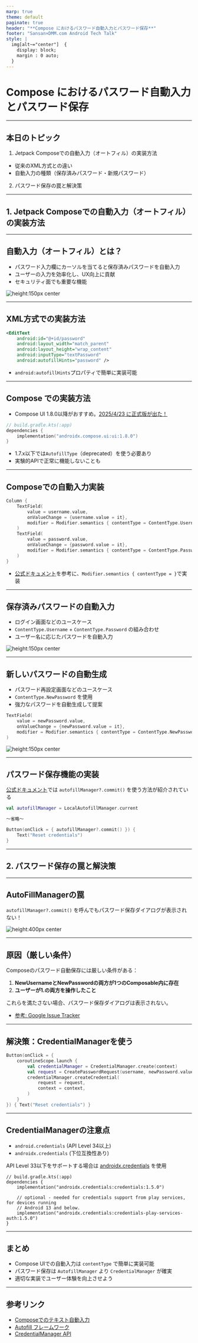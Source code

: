 ```yaml
---
marp: true
theme: default
paginate: true
header: "**Compose におけるパスワード自動入力とパスワード保存**"
footer: "Sansan×DMM.com Android Tech Talk"
style: |
  img[alt~="center"]  {
    display: block;
    margin : 0 auto;
  }
---
```


# **Compose におけるパスワード自動入力とパスワード保存**

---

## 本日のトピック

1. Jetpack Composeでの自動入力（オートフィル）の実装方法
  - 従来のXML方式との違い
  - 自動入力の種類（保存済みパスワード・新規パスワード）
2. パスワード保存の罠と解決策

---

## 1. Jetpack Composeでの自動入力（オートフィル）の実装方法

---

## 自動入力（オートフィル）とは？

- パスワード入力欄にカーソルを当てると保存済みパスワードを自動入力
- ユーザーの入力を効率化し、UX向上に貢献
- セキュリティ面でも重要な機能

![height:150px center](./img/20250305215145.png)

---

## XML方式での実装方法

```xml
<EditText
    android:id="@+id/password"
    android:layout_width="match_parent"
    android:layout_height="wrap_content"
    android:inputType="textPassword"
    android:autofillHints="password" />
```

- `android:autofillHints`プロパティで簡単に実装可能

---

## Compose での実装方法

- Compose UI 1.8.0以降がおすすめ。[2025/4/23 に正式版が出た！](https://developer.android.com/jetpack/androidx/releases/compose-ui?hl=ja#1.8.0)

```kotlin
// build.gradle.kts(:app)
dependencies {
    implementation("androidx.compose.ui:ui:1.8.0")
}
```
  - 1.7.x以下では`AutofillType`（deprecated）を使う必要あり
  - 実験的APIで正常に機能しないことも

---

## Composeでの自動入力実装

```kotlin
Column {
    TextField(
        value = username.value,
        onValueChange = {username.value = it},
        modifier = Modifier.semantics { contentType = ContentType.Username }
    )
    TextField(
        value = password.value,
        onValueChange = {password.value = it},
        modifier = Modifier.semantics { contentType = ContentType.Password }
    )
}
```

- [公式ドキュメント](https://developer.android.com/develop/ui/compose/text/autofill?hl=ja)を参考に、`Modifier.semantics { contentType = }`で実装

---

## 保存済みパスワードの自動入力

- ログイン画面などのユースケース
- `ContentType.Username` + `ContentType.Password` の組み合わせ
- ユーザー名に応じたパスワードを自動入力

![height:150px center](./img/20250305215145.png)

---

## 新しいパスワードの自動生成

- パスワード再設定画面などのユースケース
- `ContentType.NewPassword` を使用
- 強力なパスワードを自動生成して提案

```kotlin
TextField(
    value = newPassword.value,
    onValueChange = {newPassword.value = it},
    modifier = Modifier.semantics { contentType = ContentType.NewPassword }
)
```

![height:150px center](./img/20250305215118.png)

---

## パスワード保存機能の実装

[公式ドキュメント](https://developer.android.com/develop/ui/compose/text/autofill?hl=ja#save-data-explicit)では `autofillManager?.commit()` を使う方法が紹介されている

```kotlin
val autofillManager = LocalAutofillManager.current

〜省略〜

Button(onClick = { autofillManager?.commit() }) { 
    Text("Reset credentials") 
}
```

---

## 2. パスワード保存の罠と解決策

---

## AutoFillManagerの罠

`autofillManager?.commit()` を呼んでもパスワード保存ダイアログが表示されない！

![height:400px center](./img/20250405131502.png)

---

## 原因（厳しい条件）

Composeのパスワード自動保存には厳しい条件がある：

1. **NewUsernameとNewPasswordの両方が1つのComposable内に存在**
2. **ユーザーが1.の両方を操作したこと**

これらを満たさない場合、パスワード保存ダイアログは表示されない。
- [参考: Google Issue Tracker](https://issuetracker.google.com/issues/176949051#comment60)

---

## 解決策：CredentialManagerを使う

```kotlin
Button(onClick = {
    coroutineScope.launch {
        val credentialManager = CredentialManager.create(context)
        val request = CreatePasswordRequest(username, newPassword.value)
        credentialManager.createCredential(
            request = request,
            context = context,
        )
    }
}) { Text("Reset credentials") }
```

---

## CredentialManagerの注意点

- `android.credentials` (API Level 34以上)
- `androidx.credentials` (下位互換性あり)

API Level 33以下をサポートする場合は [androidx.credentials](https://developer.android.com/jetpack/androidx/releases/credentials?hl=ja) を使用

```
// build.gradle.kts(:app)
dependencies {
    implementation("androidx.credentials:credentials:1.5.0")

    // optional - needed for credentials support from play services, for devices running
    // Android 13 and below.
    implementation("androidx.credentials:credentials-play-services-auth:1.5.0")
}
```

---

## まとめ

- Compose UIでの自動入力は `contentType` で簡単に実装可能
- パスワード保存は `AutofillManager` より `CredentialManager` が確実
- 適切な実装でユーザー体験を向上させよう

---

## 参考リンク

- [Composeでのテキスト自動入力](https://developer.android.com/develop/ui/compose/text/autofill?hl=ja)
- [Autofill フレームワーク](https://developer.android.com/guide/topics/text/autofill?hl=ja)
- [CredentialManager API](https://developer.android.com/jetpack/androidx/releases/credentials) 